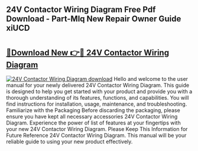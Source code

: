 ## 24V Contactor Wiring Diagram Free Pdf Download - Part-Mlq New Repair Owner Guide xiUCD

# <h2><a href="http://dft87sv.blite.top/?on=24V+Contactor+Wiring+Diagram">🔗Download New 👉🔴 24V Contactor Wiring Diagram</a></h2>

[![24V Contactor Wiring Diagram download](https://i.imgur.com/lujVjoI.png)](http://dft87sv.blite.top/?on=24V+Contactor+Wiring+Diagram)
Hello and welcome to the user manual for your newly delivered 24V Contactor Wiring Diagram. This guide is designed to help you get started with your product and provide you with a thorough understanding of its features, functions, and capabilities. You will find instructions for installation, usage, maintenance, and troubleshooting. Familiarize with the Packaging Before discarding the packaging, please ensure you have kept all necessary accessories 24V Contactor Wiring Diagram. Experience the power of list of features at your fingertips with your new 24V Contactor Wiring Diagram. Please Keep This Information for Future Reference 24V Contactor Wiring Diagram. This manual will be your reliable guide to using your new product effectively.
